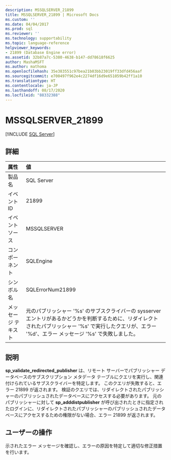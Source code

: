 ```yaml
---
description: MSSQLSERVER_21899
title: MSSQLSERVER_21899 | Microsoft Docs
ms.custom: ''
ms.date: 04/04/2017
ms.prod: sql
ms.reviewer: ''
ms.technology: supportability
ms.topic: language-reference
helpviewer_keywords:
- 21899 (Database Engine error)
ms.assetid: 32b87a7c-5380-4638-b147-dd78618f6625
author: MashaMSFT
ms.author: mathoma
ms.openlocfilehash: 35e383551c97bea21b03bb23019ff33dfd456aaf
ms.sourcegitcommit: e700497f962e4c2274df16d9e651059b42ff1a10
ms.translationtype: HT
ms.contentlocale: ja-JP
ms.lasthandoff: 08/17/2020
ms.locfileid: "88332388"
---
```

# <a name="mssqlserver_21899"></a>MSSQLSERVER_21899
 [!INCLUDE [SQL Server](../../includes/applies-to-version/sqlserver.md)]
  
## <a name="details"></a>詳細  
  
| 属性 | 値 |  
| :-------- | :---- |  
|製品名|SQL Server|  
|イベント ID|21899|  
|イベント ソース|MSSQLSERVER|  
|コンポーネント|SQLEngine|  
|シンボル名|SQLErrorNum21899|  
|メッセージ テキスト|元のパブリッシャー '%s' のサブスクライバーの sysserver エントリがあるかどうかを判断するために、リダイレクトされたパブリッシャー '%s' で実行したクエリが、エラー '%d'、エラー メッセージ '%s' で失敗しました。|  
  
## <a name="explanation"></a>説明  
**sp_validate_redirected_publisher** は、リモート サーバーでパブリッシャー データベースのサブスクリプション メタデータ テーブルにクエリを実行し、関連付けられているサブスクライバーを特定します。 このクエリが失敗すると、エラー 21899 が返されます。 検証のクエリでは、リダイレクトされたパブリッシャーのパブリッシュされたデータベースにアクセスする必要があります。 元のパブリッシャーに対して **sp_adddistpublisher** が呼び出されたときに指定されたログインに、リダイレクトされたパブリッシャーのパブリッシュされたデータベースにアクセスするための権限がない場合、エラー 21899 が返されます。  
  
## <a name="user-action"></a>ユーザーの操作  
示されたエラー メッセージを確認し、エラーの原因を特定して適切な修正措置を行います。  
  
